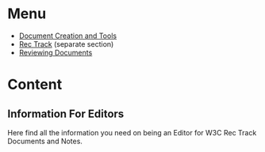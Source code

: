 # Menu
* [Document Creation and Tools](#)
* [Rec Track](#) (separate section)
* [Reviewing Documents](#)

# Content
## Information For Editors
Here find all the information you need on being an Editor for W3C Rec Track Documents and Notes.

